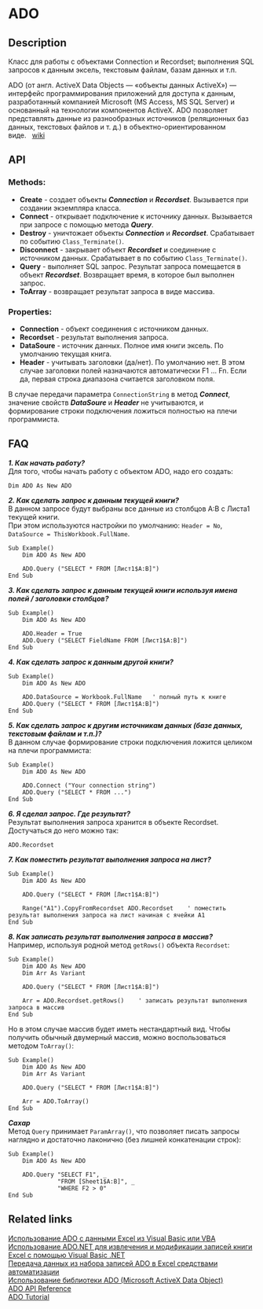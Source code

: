 # ADO

## Description
Класс для работы с объектами Connection и Recordset; выполнения SQL запросов к данным эксель, текстовым файлам, базам данных и т.п.

ADO (от англ. ActiveX Data Objects — «объекты данных ActiveX») — интерфейс программирования приложений для доступа к данным, разработанный компанией Microsoft (MS Access, MS SQL Server) и основанный на технологии компонентов ActiveX. ADO позволяет представлять данные из разнообразных источников (реляционных баз данных, текстовых файлов и т. д.) в объектно-ориентированном виде.&nbsp;&nbsp;&nbsp;[wiki](http://ru.wikipedia.org/wiki/ADO)

## API
### Methods:
- **Create** - создает объекты **_Connection_** и **_Recordset_**. Вызывается при создании экземпляра класса.
- **Connect** - открывает подключение к источнику данных. Вызывается при запросе с помощью метода **_Query_**.
- **Destroy** - уничтожает объекты **_Connection_** и **_Recordset_**. Срабатывает по событию `Class_Terminate()`.
- **Disconnect** - закрывает объект **_Recordset_** и соединение с источником данных. Срабатывает в по событию `Class_Terminate()`.
- **Query** - выполняет SQL запрос. Результат запроса помещается в объект **_Recordset_**. Возвращает время, в которое был выполнен запрос.
- **ToArray** - возвращает результат запроса в виде массива.

### Properties:
- **Connection** - объект соединения с источником данных.
- **Recordset** - результат выполнения запроса.
- **DataSoure** - источник данных. Полное имя книги эксель. По умолчанию текущая книга.
- **Header** - учитывать заголовки (да/нет). По умолчанию нет. В этом случае заголовки полей назначаются автоматически F1 ... Fn. Если да, первая строка диапазона считается заголовком поля.

В случае передачи параметра `ConnectionString` в метод **_Connect_**, значение свойств **_DataSoure_** и **_Header_** не учитываются, и формирование строки подключения ложиться полностью на плечи программиста.

## FAQ
**_1. Как начать работу?_**<br />
Для того, чтобы начать работу с объектом ADO, надо его создать:
```vbscript
Dim ADO As New ADO
```

**_2. Как сделать запрос к данным текущей книги?_**<br />
В данном запросе будут выбраны все данные из столбцов A:B с Листа1 текущей книги.<br />
При этом используются настройки по умолчанию: `Header = No`, `DataSource = ThisWorkbook.FullName`.
```vbscript
Sub Example()
    Dim ADO As New ADO
        
    ADO.Query ("SELECT * FROM [Лист1$A:B]")
End Sub
```

**_3. Как сделать запрос к данным текущей книги используя имена полей / заголовки столбцов?_**
```vbscript
Sub Example()
    Dim ADO As New ADO
        
    ADO.Header = True
    ADO.Query ("SELECT FieldName FROM [Лист1$A:B]")
End Sub
```

**_4. Как сделать запрос к данным другой книги?_**
```vbscript
Sub Example()
    Dim ADO As New ADO
        
    ADO.DataSource = Workbook.FullName   ' полный путь к книге
    ADO.Query ("SELECT * FROM [Лист1$A:B]")
End Sub
```

**_5. Как сделать запрос к другим источникам данных (базе данных, текстовым файлам и т.п.)?_**<br />
В данном случае формирование строки подключения ложится целиком на плечи программиста:
```vbscript
Sub Example()
    Dim ADO As New ADO
        
    ADO.Connect ("Your connection string")
    ADO.Query ("SELECT * FROM ...")
End Sub
```

**_6. Я сделал запрос. Где результат?_**<br />
Результат выполнения запроса хранится в объекте Recordset. Достучаться до него можно так:
```vbscript
ADO.Recordset
```

**_7. Как поместить результат выполнения запроса на лист?_**
```vbscript
Sub Example()
    Dim ADO As New ADO
        
    ADO.Query ("SELECT * FROM [Лист1$A:B]")
        
    Range("A1").CopyFromRecordset ADO.Recordset    ' поместить результат выполнения запроса на лист начиная с ячейки A1
End Sub
```

**_8. Как записать результат выполнения запроса в массив?_**<br />
Например, используя родной метод `getRows()` объекта `Recordset`:
```vbscript
Sub Example()
    Dim ADO As New ADO
    Dim Arr As Variant
        
    ADO.Query ("SELECT * FROM [Лист1$A:B]")
        
    Arr = ADO.Recordset.getRows()    ' записать результат выполнения запроса в массив
End Sub
```
Но в этом случае массив будет иметь нестандартный вид. Чтобы получить обычный двумерный массив, можно воспользоваться методом ```ToArray()```:
```vbscript
Sub Example()
    Dim ADO As New ADO
    Dim Arr As Variant
        
    ADO.Query ("SELECT * FROM [Лист1$A:B]")
        
    Arr = ADO.ToArray()
End Sub
```

**_Сахар_**<br />
Метод `Query` принимает `ParamArray()`, что позволяет писать запросы наглядно и достаточно лаконично (без лишней конкатенации строк):
```vbscript
Sub Example()
    Dim ADO As New ADO
        
    ADO.Query "SELECT F1", _
              "FROM [Sheet1$A:B]", _
              "WHERE F2 > 0"
End Sub
```

## Related links
[Использование ADO с данными Excel из Visual Basic или VBA](http://support.microsoft.com/kb/257819/ru)<br />
[Использование ADO.NET для извлечения и модификации записей книги Excel с помощью Visual Basic .NET](http://support.microsoft.com/kb/316934/ru)<br />
[Передача данных из набора записей ADO в Excel средствами автоматизации](http://support.microsoft.com/kb/246335/ru)<br />
[Использование библиотеки ADO (Microsoft ActiveX Data Object)](http://www.script-coding.com/ADO.html)<br />
<a href="http://msdn.microsoft.com/ru-ru/library/windows/desktop/ms678086(v=vs.85).aspx">ADO API Reference</a><br />
[ADO Tutorial](http://www.w3schools.com/ado/default.asp)<br />